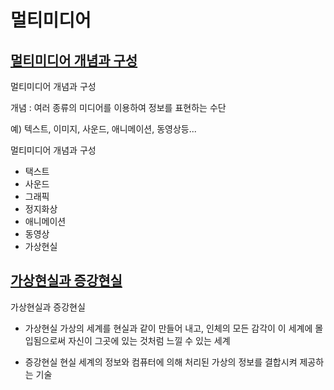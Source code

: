 # 멀티미디어


## [멀티미디어 개념과 구성](개념과구성)
멀티미디어 개념과 구성



개념 : 여러 종류의 미디어를 이용하여 정보를 표현하는 수단

예) 텍스트, 이미지, 사운드, 애니메이션, 동영상등...



멀티미디어 개념과 구성

* 택스트
* 사운드
* 그래픽
* 정지화상
* 애니메이션
* 동영상
* 가상현실

  
## [가상현실과 증강현실](가상증강현실)
가상현실과 증강현실

* 가상현실
가상의 세계를 현실과 같이 만들어 내고, 인체의 모든 감각이 이 세계에 몰입됨으로써 자신이 그곳에 있는 것처럼 느낄 수 있는 세계

* 증강현실
현실 세계의 정보와 컴퓨터에 의해 처리된 가상의 정보를 결합시켜 제공하는 기술









